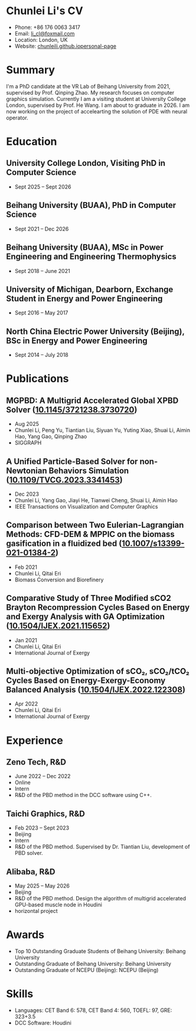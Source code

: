# Chunlei Li's CV

- Phone: +86 176 0063 3417
- Email: [li_cl@foxmail.com](mailto:li_cl@foxmail.com)
- Location: London, UK
- Website: [chunleili.github.iopersonal-page](https://chunleili.github.io/personal-page/)


# Summary

I'm a PhD candidate at the VR Lab of Beihang University from 2021, supervised by Prof. Qinping Zhao. My research focuses on computer graphics simulation. Currently I am a visiting student at University College London, supervised by Prof. He Wang. I am about to graduate in 2026. I am now working on the project of accelearting the solution of PDE with neural operator.

# Education

## University College London, Visiting PhD in Computer Science

- Sept 2025 – Sept 2026

## Beihang University (BUAA), PhD in Computer Science

- Sept 2021 – Dec 2026

## Beihang University (BUAA), MSc in Power Engineering and Engineering Thermophysics

- Sept 2018 – June 2021

## University of Michigan, Dearborn, Exchange Student in Energy and Power Engineering

- Sept 2016 – May 2017

## North China Electric Power University (Beijing), BSc in Energy and Power Engineering

- Sept 2014 – July 2018

# Publications

## MGPBD: A Multigrid Accelerated Global XPBD Solver ([10.1145/3721238.3730720](https://doi.org/10.1145/3721238.3730720))
- Aug 2025
- Chunlei Li, Peng Yu, Tiantian Liu, Siyuan Yu, Yuting Xiao, Shuai Li, Aimin Hao, Yang Gao, Qinping Zhao
- SIGGRAPH

## A Unified Particle-Based Solver for non-Newtonian Behaviors Simulation ([10.1109/TVCG.2023.3341453](https://doi.org/10.1109/TVCG.2023.3341453))
- Dec 2023
- Chunlei Li, Yang Gao, Jiayi He, Tianwei Cheng, Shuai Li, Aimin Hao
- IEEE Transactions on Visualization and Computer Graphics

## Comparison between Two Eulerian-Lagrangian Methods: CFD-DEM & MPPIC on the biomass gasification in a fluidized bed ([10.1007/s13399-021-01384-2](https://doi.org/10.1007/s13399-021-01384-2))
- Feb 2021
- Chunlei Li, Qitai Eri
- Biomass Conversion and Biorefinery

## Comparative Study of Three Modified sCO2 Brayton Recompression Cycles Based on Energy and Exergy Analysis with GA Optimization ([10.1504/IJEX.2021.115652](https://doi.org/10.1504/IJEX.2021.115652))
- Jan 2021
- Chunlei Li, Qitai Eri
- International Journal of Exergy

## Multi-objective Optimization of sCO₂, sCO₂/tCO₂ Cycles Based on Energy-Exergy-Economy Balanced Analysis ([10.1504/IJEX.2022.122308](https://doi.org/10.1504/IJEX.2022.122308))
- Apr 2022
- Chunlei Li, Qitai Eri
- International Journal of Exergy

# Experience

## Zeno Tech, R&D

- June 2022 – Dec 2022
- Online
- Intern
- R&D of the PBD method in the DCC software using C++.

## Taichi Graphics, R&D

- Feb 2023 – Sept 2023
- Beijing
- Intern
- R&D of the PBD method. Supervised by Dr. Tiantian Liu, development of PBD solver.

## Alibaba, R&D

- May 2025 – May 2026
- Beijing
- R&D of the PBD method. Design the algorithm of multigrid accelerated GPU-based muscle node in Houdini
- horizontal project

# Awards

- Top 10 Outstanding Graduate Students of Beihang University: Beihang University
- Outstanding Graduate of Beihang University: Beihang University
- Outstanding Graduate of NCEPU (Beijing): NCEPU (Beijing)
# Skills

- Languages: CET Band 6: 578, CET Band 4: 560, TOEFL: 97, GRE: 323+3.5
- DCC Software: Houdini
